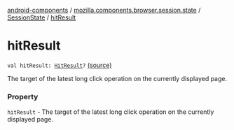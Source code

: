 [android-components](../../index.md) / [mozilla.components.browser.session.state](../index.md) / [SessionState](index.md) / [hitResult](./hit-result.md)

# hitResult

`val hitResult: `[`HitResult`](../../mozilla.components.concept.engine/-hit-result/index.md)`?` [(source)](https://github.com/mozilla-mobile/android-components/blob/master/components/browser/state/src/main/java/mozilla/components/browser/session/state/SessionState.kt#L50)

The target of the latest long click operation on the currently displayed page.

### Property

`hitResult` - The target of the latest long click operation on the currently displayed page.
